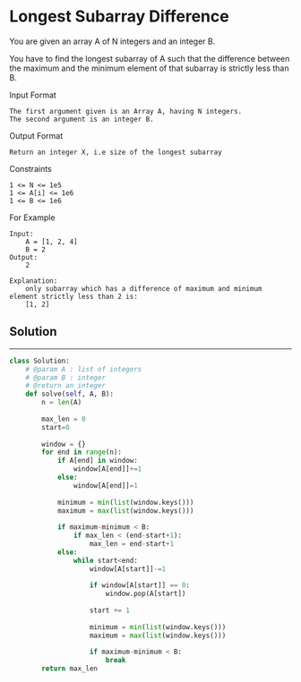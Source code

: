 <h1>Longest Subarray Difference</h1>

<p>
You are given an array A of N integers and an integer B.

You have to find the longest subarray of A such that the difference between the maximum and the minimum element of that subarray is strictly less than B.

Input Format

    The first argument given is an Array A, having N integers.
    The second argument is an integer B.
Output Format

    Return an integer X, i.e size of the longest subarray
Constraints

    1 <= N <= 1e5
    1 <= A[i] <= 1e6
    1 <= B <= 1e6
For Example

    Input:
        A = [1, 2, 4]
        B = 2
    Output:
        2
    
    Explanation:
        only subarray which has a difference of maximum and minimum element strictly less than 2 is:
        [1, 2]
</p>

<h2>Solution</h2>

***

```python
class Solution:
    # @param A : list of integers
    # @param B : integer
    # @return an integer
    def solve(self, A, B):
        n = len(A)
    
        max_len = 0
        start=0
        
        window = {}
        for end in range(n):
            if A[end] in window:
                window[A[end]]+=1
            else:
                window[A[end]]=1
                
            minimum = min(list(window.keys()))
            maximum = max(list(window.keys()))
            
            if maximum-minimum < B:
                if max_len < (end-start+1):
                    max_len = end-start+1
            else:
                while start<end:
                    window[A[start]]-=1
                    
                    if window[A[start]] == 0:
                        window.pop(A[start])
                        
                    start += 1
                    
                    minimum = min(list(window.keys()))
                    maximum = max(list(window.keys()))
                    
                    if maximum-minimum < B:
                        break
        return max_len
```